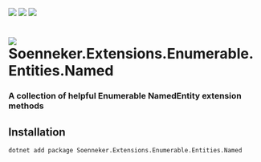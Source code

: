 ﻿[![](https://img.shields.io/nuget/v/soenneker.extensions.enumerable.entities.named.svg?style=for-the-badge)](https://www.nuget.org/packages/soenneker.extensions.enumerable.entities.named/)
[![](https://img.shields.io/github/actions/workflow/status/soenneker/soenneker.extensions.enumerable.entities.named/publish-package.yml?style=for-the-badge)](https://github.com/soenneker/soenneker.extensions.enumerable.entities.named/actions/workflows/publish-package.yml)
[![](https://img.shields.io/nuget/dt/soenneker.extensions.enumerable.entities.named.svg?style=for-the-badge)](https://www.nuget.org/packages/soenneker.extensions.enumerable.entities.named/)

# ![](https://user-images.githubusercontent.com/4441470/224455560-91ed3ee7-f510-4041-a8d2-3fc093025112.png) Soenneker.Extensions.Enumerable.Entities.Named
### A collection of helpful Enumerable NamedEntity extension methods

## Installation

```
dotnet add package Soenneker.Extensions.Enumerable.Entities.Named
```
